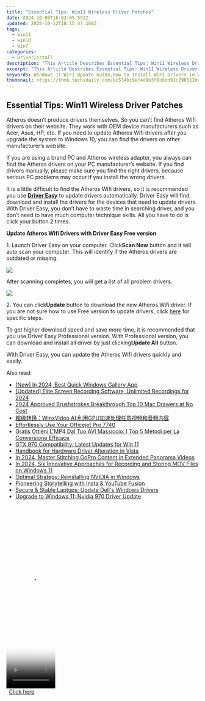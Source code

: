 ```yaml
---
title: "Essential Tips: Win11 Wireless Driver Patches"
date: 2024-10-08T16:02:05.592Z
updated: 2024-10-12T18:15:47.160Z
tags:
  - win11
  - win10
  - win7
categories:
  - DriverInstall
description: "This Article Describes Essential Tips: Win11 Wireless Driver Patches"
excerpt: "This Article Describes Essential Tips: Win11 Wireless Driver Patches"
keywords: Windows 11 WiFi Update Guide,How to Install WiFi Drivers in Win11,Latest Wireless Driver Patches for Windows 11,Fixing WiFi Issues with Win11 Updates,Secure and Optimize Win11 WiFi Connection,Troubleshooting WiFi Drivers on Windows 11,Enhance WiFi Performance in Windows 11
thumbnail: https://thmb.techidaily.com/bc534bc9ef4d9b3f9c6dd91c298512dc6fbda892688583d91964121896089fd7.jpg
---
```


## Essential Tips: Win11 Wireless Driver Patches

 Atheros doesn’t produce drivers themselves. So you can’t find Atheros Wifi drivers on their website. They work with OEM device manufacturers such as Acer, Asus, HP, etc. If you need to update Atheros Wifi drivers after you upgrade the system to Windows 10, you can find the drivers on other manufacturer’s website.

  If you are using a brand PC and Atheros wireless adapter, you always can find the Atheros drivers on your PC manufacturer’s website. If you find drivers manually, please make sure you find the right drivers, because serious PC problems may occur if you install the wrong drivers.

  It is a little difficult to find the Atheros Wifi drivers, so it is recommended you use **[Driver Easy](https://tools.techidaily.com/drivereasy/download/)**  to update drivers automatically. Driver Easy will find, download and install the drivers for the devices that need to update drivers. With Driver Easy, you don’t have to waste time in searching driver, and you don’t need to have much computer technique skills. All you have to do is click your button 2 times.

   **Update Atheros Wifi Drivers with Driver Easy Free version**

  1\. Launch Driver Easy on your computer. Click**Scan Now** button and it will auto scan your computer. This will identify if the Atheros drivers are outdated or missing.
  
![](https://images.drivereasy.com/wp-content/uploads/2017/04/img_5901e0862373a.png)

  After scanning completes, you will get a list of all problem drivers.  
  
![](https://images.drivereasy.com/wp-content/uploads/2017/04/img_5901e090d1c6b.jpg)

  2\. You can click**Update** button to download the new Atheros Wifi driver.
 If you are not sure how to use Free version to update drivers, click [here](https://tools.techidaily.com/drivereasy/download/) for specific steps.  
  
 To get higher download speed and save more time, it is recommended that you use Driver Easy Professional version. With Professional version, you can download and install all driver by just clicking**Update All** button.  
  
 With Driver Easy, you can update the Atheros Wifi drivers quickly and easily.

<ins class="adsbygoogle"
     style="display:block"
     data-ad-format="autorelaxed"
     data-ad-client="ca-pub-7571918770474297"
     data-ad-slot="1223367746"></ins>

<ins class="adsbygoogle"
     style="display:block"
     data-ad-client="ca-pub-7571918770474297"
     data-ad-slot="8358498916"
     data-ad-format="auto"
     data-full-width-responsive="true"></ins>

<span class="atpl-alsoreadstyle">Also read:</span>
<div><ul>
<li><a href="https://fox-boxes.techidaily.com/new-in-2024-best-quick-windows-gallery-app/"><u>[New] In 2024, Best Quick Windows Gallery App</u></a></li>
<li><a href="https://screen-recording.techidaily.com/updated-elite-screen-recording-software-unlimited-recordings-for-2024/"><u>[Updated] Elite Screen Recording Software, Unlimited Recordings for 2024</u></a></li>
<li><a href="https://extra-lessons.techidaily.com/2024-approved-brushstrokes-breakthrough-top-10-mac-drawers-at-no-cost/"><u>2024 Approved Brushstrokes Breakthrough Top 10 Mac Drawers at No Cost</u></a></li>
<li><a href="https://some-knowledge.techidaily.com/1725287876952-winxvideo-ai-gpu/"><u>超级转换：WinxVideo AI 利用GPU加速处理任意视频和音频内容</u></a></li>
<li><a href="https://driver-install.techidaily.com/effortlessly-use-your-officejet-pro-7740/"><u>Effortlessly Use Your Officejet Pro 7740</u></a></li>
<li><a href="https://tech-revival.techidaily.com/gratis-ottieni-lmp4-dal-tuo-avi-massiccio-i-top-5-metodi-per-la-conversione-efficace/"><u>Gratis Ottieni L'MP4 Dal Tuo AVI Massiccio: I Top 5 Metodi per La Conversione Efficace</u></a></li>
<li><a href="https://driver-install.techidaily.com/gtx-970-compatibility-latest-updates-for-win-11/"><u>GTX 970 Compatibility: Latest Updates for Win 11</u></a></li>
<li><a href="https://driver-install.techidaily.com/handbook-for-hardware-driver-alteration-in-vista/"><u>Handbook for Hardware Driver Alteration in Vista</u></a></li>
<li><a href="https://fox-friendly.techidaily.com/in-2024-master-stitching-gopro-content-in-extended-panorama-videos/"><u>In 2024, Master Stitching GoPro Content in Extended Panorama Videos</u></a></li>
<li><a href="https://digital-screen-recording.techidaily.com/in-2024-six-innovative-approaches-for-recording-and-storing-mov-files-on-windows-11/"><u>In 2024, Six Innovative Approaches for Recording and Storing MOV Files on Windows 11</u></a></li>
<li><a href="https://driver-install.techidaily.com/optimal-strategy-reinstalling-nvidia-in-windows/"><u>Optimal Strategy: Reinstalling NVIDIA in Windows</u></a></li>
<li><a href="https://instagram-clips.techidaily.com/pioneering-storytelling-with-insta-and-youtube-fusion/"><u>Pioneering Storytelling with Insta & YouTube Fusion</u></a></li>
<li><a href="https://driver-install.techidaily.com/secure-and-stable-laptops-update-dells-windows-drivers/"><u>Secure & Stable Laptops: Update Dell's Windows Drivers</u></a></li>
<li><a href="https://driver-install.techidaily.com/upgrade-to-windows-11-nvidia-970-driver-update/"><u>Upgrade to Windows 11: Nvidia 970 Driver Update</u></a></li>
</ul></div>

<!-- affiliate ads begin -->
<span id="1976998">
					<video width="128" height="480" style="cursor:pointer"
           poster="//a.impactradius-go.com/display-clicktoplayimage/1976998.png"
           onclick="if(!this.playClicked){this.play();this.setAttribute('controls',true);this.playClicked=true;}">
	   <source src="//a.impactradius-go.com/display-ad/22993-1976998">
	   <img src="//a.impactradius-go.com/display-clicktoplayimage/1976998.png" style="border: none; height: 100%; width: 100%; object-fit: contain">
	</video>
	<div style="width:80px;text-align:center"><a href="javascript:window.open(decodeURIComponent('https%3A%2F%2Fhomestyler.sjv.io%2Fc%2F5597632%2F1976998%2F22993'), '_blank');void(0);">Click here</a></div>
</span>
<img height="0" width="0" src="https://imp.pxf.io/i/5597632/1976998/22993" style="position:absolute;visibility:hidden;" border="0" />
<!-- affiliate ads end -->

